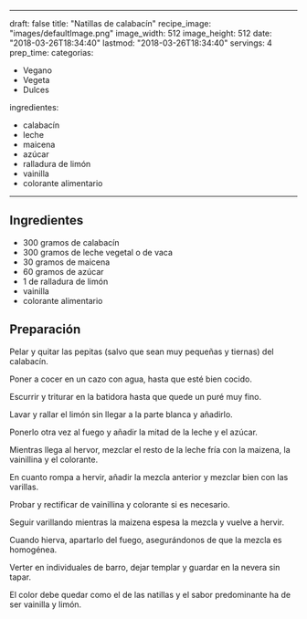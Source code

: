 
---
draft: false
title: "Natillas de calabacín"
recipe_image: "images/defaultImage.png"
image_width: 512
image_height: 512
date: "2018-03-26T18:34:40"
lastmod: "2018-03-26T18:34:40"
servings: 4
prep_time: 
categorias:
  - Vegano
  - Vegeta
  - Dulces

ingredientes:
  - calabacín
  - leche
  - maicena
  - azúcar
  - ralladura de limón
  - vainilla
  - colorante alimentario
---

## Ingredientes
- 300 gramos de calabacín
- 300 gramos de leche vegetal o de vaca
- 30 gramos de maicena
- 60 gramos de azúcar
- 1  de ralladura de limón
- vainilla
- colorante alimentario

## Preparación
Pelar y quitar las pepitas (salvo que sean muy pequeñas y tiernas) del calabacín.

Poner a cocer en un cazo con agua, hasta que esté bien cocido.

Escurrir y triturar en la batidora hasta que quede un puré muy fino.

Lavar y rallar el limón sin llegar a la parte blanca y añadirlo.

Ponerlo otra vez al fuego y añadir la mitad de la leche y el azúcar.

Mientras llega al hervor, mezclar el resto de la leche fría con la maizena, la vainillina y el colorante.

En cuanto rompa a hervir, añadir la mezcla anterior y mezclar bien con las varillas.

Probar y rectificar de vainillina y colorante si es necesario.

Seguir varillando mientras la maizena espesa la mezcla y vuelve a hervir.

Cuando hierva, apartarlo del fuego, asegurándonos de que la mezcla es homogénea.

Verter en individuales de barro, dejar templar y guardar en la nevera sin tapar.

El color debe quedar como el de las natillas y el sabor predominante ha de ser vainilla y limón.


